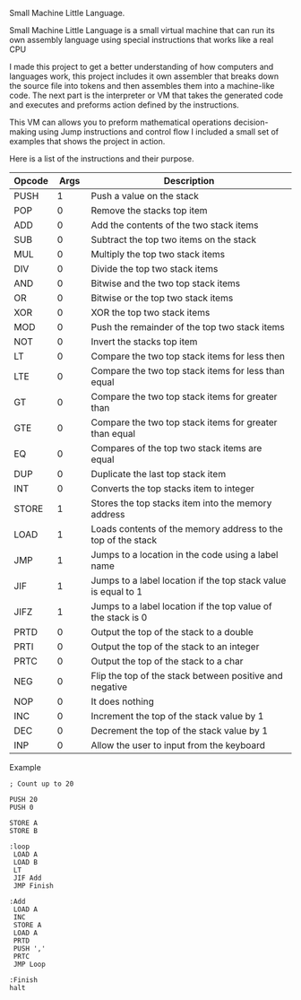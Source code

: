 <p>Small Machine Little Language.</p>
<p>Small Machine Little Language is a small virtual machine that can run its own assembly language using special instructions that works like a real CPU</p>
<p>I made this project to get a better understanding of how computers and languages work, this project includes it own assembler that breaks down the source file into tokens and then assembles them into a machine-like code. The next part is the interpreter or VM that takes the generated code and executes and preforms action defined by the instructions.</p>
<p>This VM can allows you to preform mathematical operations decision-making using Jump instructions and control flow I included a small set of examples that shows the project in action.</p>
<p>Here is a list of the instructions and their purpose.</p>
<table>
<colgroup>
<col style="width: 14%" />
<col style="width: 12%" />
<col style="width: 73%" />
</colgroup>
<thead>
<tr class="header">
<th><strong>Opcode</strong></th>
<th><strong>Args</strong></th>
<th><strong>Description</strong></th>
</tr>
</thead>
<tbody>
<tr class="odd">
<td>PUSH</td>
<td>1</td>
<td>Push a value on the stack</td>
</tr>
<tr class="even">
<td>POP</td>
<td>0</td>
<td>Remove the stacks top item</td>
</tr>
<tr class="odd">
<td>ADD</td>
<td>0</td>
<td>Add the contents of the two stack items</td>
</tr>
<tr class="even">
<td>SUB</td>
<td>0</td>
<td>Subtract the top two items on the stack</td>
</tr>
<tr class="odd">
<td>MUL</td>
<td>0</td>
<td>Multiply the top two stack items</td>
</tr>
<tr class="even">
<td>DIV</td>
<td>0</td>
<td>Divide the top two stack items</td>
</tr>
<tr class="odd">
<td>AND</td>
<td>0</td>
<td>Bitwise and the two top stack items</td>
</tr>
<tr class="even">
<td>OR</td>
<td>0</td>
<td>Bitwise or the top two stack items</td>
</tr>
<tr class="odd">
<td>XOR</td>
<td>0</td>
<td>XOR the top two stack items</td>
</tr>
<tr class="even">
<td>MOD</td>
<td>0</td>
<td>Push the remainder of the top two stack items</td>
</tr>
<tr class="odd">
<td>NOT</td>
<td>0</td>
<td>Invert the stacks top item</td>
</tr>
<tr class="even">
<td>LT</td>
<td>0</td>
<td>Compare the two top stack items for less then</td>
</tr>
<tr class="odd">
<td>LTE</td>
<td>0</td>
<td>Compare the two top stack items for less than equal</td>
</tr>
<tr class="even">
<td>GT</td>
<td>0</td>
<td>Compare the two top stack items for greater than</td>
</tr>
<tr class="odd">
<td>GTE</td>
<td>0</td>
<td>Compare the two top stack items for greater than equal</td>
</tr>
<tr class="even">
<td>EQ</td>
<td>0</td>
<td>Compares of the top two stack items are equal</td>
</tr>
<tr class="odd">
<td>DUP</td>
<td>0</td>
<td>Duplicate the last top stack item</td>
</tr>
<tr class="even">
<td>INT</td>
<td>0</td>
<td>Converts the top stacks item to integer</td>
</tr>
<tr class="odd">
<td>STORE</td>
<td>1</td>
<td>Stores the top stacks item into the memory address</td>
</tr>
<tr class="even">
<td>LOAD</td>
<td>1</td>
<td>Loads contents of the memory address to the top of the stack</td>
</tr>
<tr class="odd">
<td>JMP</td>
<td>1</td>
<td>Jumps to a location in the code using a label name</td>
</tr>
<tr class="even">
<td>JIF</td>
<td>1</td>
<td>Jumps to a label location if the top stack value is equal to 1</td>
</tr>
<tr class="odd">
<td>JIFZ</td>
<td>1</td>
<td>Jumps to a label location if the top value of the stack is 0</td>
</tr>
<tr class="even">
<td>PRTD</td>
<td>0</td>
<td>Output the top of the stack to a double</td>
</tr>
<tr class="odd">
<td>PRTI</td>
<td>0</td>
<td>Output the top of the stack to an integer</td>
</tr>
<tr class="even">
<td>PRTC</td>
<td>0</td>
<td>Output the top of the stack to a char</td>
</tr>
<tr class="odd">
<td>NEG</td>
<td>0</td>
<td>Flip the top of the stack between positive and negative</td>
</tr>
<tr class="even">
<td>NOP</td>
<td>0</td>
<td>It does nothing</td>
</tr>
<tr class="odd">
<td>INC</td>
<td>0</td>
<td>Increment the top of the stack value by 1</td>
</tr>
<tr class="even">
<td>DEC</td>
<td>0</td>
<td>Decrement the top of the stack value by 1</td>
</tr>
<tr class="odd">
<td>INP</td>
<td>0</td>
<td>Allow the user to input from the keyboard</td>
</tr>
</tbody>
</table>

<P>Example</p>

```
; Count up to 20

PUSH 20
PUSH 0

STORE A
STORE B

:loop
 LOAD A
 LOAD B
 LT
 JIF Add
 JMP Finish

:Add
 LOAD A
 INC
 STORE A
 LOAD A
 PRTD
 PUSH ','
 PRTC
 JMP Loop

:Finish
halt
```
